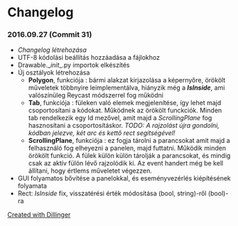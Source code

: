# Changelog

### 2016.09.27 (Commit 31)

+ *Changelog létrehozása*
+ UTF-8 kódolási beállítás hozzáadása a fájlokhoz
+ Drawable.\__init__.py importok elkészítés
+ Új osztályok létrehozása
    + __Polygon__, funkciója : bármi alakzat kirjazolása a képernyőre, örökölt műveletek többnyire leimplementálva, hiányzik még a __*IsInside*__, ami valószínüleg Reycast módszerrel fog működni
    + __Tab__, funkciója : füleken való elemek megjelenítése, így lehet majd csoportosítani a kódokat. Működnek az örökölt funckciók. Minden tab rendelkezik egy Id mezővel, amit majd a *ScrollingPlane* fog hasznosítani a csoportosításkor. 
*TODO: A rajzolást újra gondolni, kódban jelezve, két arc és kettő rect segítségével!*
    + __ScrollingPlane__, funkciója : ez fogja tárolni a parancsokat amit majd a felhasználó fog elheyezni a panelen, majd futtatni. Működik minden örökölt funkció. A fülek külön külön tárolják a parancsokat, és mindig csak az aktív fülön lévő rajzolódik ki. Az event handert még be kell állítani, hogy értlems műveletet végezzen. 
+ GUI folyamatos bővítése a panelokkal, és eseményvezérlés kiépítésének folyamata
+ Rect: *IsInside* fix, visszatérési érték módosítása (bool, string)-ről (bool)-ra




[Created with Dillinger](dillinger.io)
